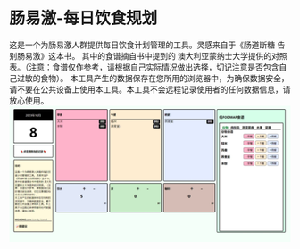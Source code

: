 # 肠易激-每日饮食规划
这是一个为肠易激人群提供每日饮食计划管理的工具。灵感来自于《肠道断糖 告别肠易激》这本书。
其中的食谱摘自书中提到的 澳大利亚蒙纳士大学提供的对照表。（注意：食谱仅作参考，请根据自己实际情况做出选择，切记注意是否包含自己过敏的食物）。
本工具产生的数据保存在您所用的浏览器中，为确保数据安全，请不要在公共设备上使用本工具。本工具不会远程记录使用者的任何数据信息，请放心使用。
![](https://github.com/wwaa321/Daily-planning/blob/main/screenshot.jpeg)
